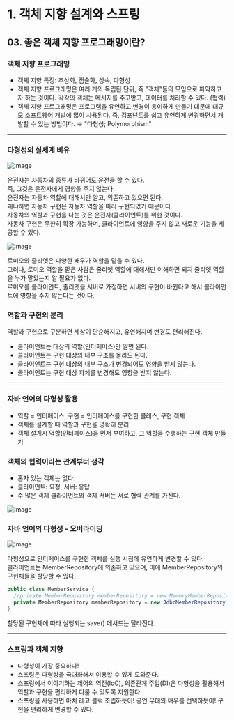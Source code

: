 # 1. 객체 지향 설계와 스프링
## 03. 좋은 객체 지향 프로그래밍이란?
### 객체 지향 프로그래밍
- 객체 지향 특징: 추상화, 캡슐화, 상속, 다형성
- 객체 지향 프로그래밍은 여러 개의 독립된 단위, 즉 "객체"들의 모임으로 파악하고자 하는 것이다.
각각의 객체는 메시지를 주고받고, 데이터를 처리할 수 있다. (협력)
- 객체 지향 프로그래밍은 프로그램을 유연하고 변경이 용이하게 만들기 대문에 대규모 소프트웨어 개발에 많이 사용된다.
즉, 컴포넌트를 쉽고 유연하게 변경하면서 개발할 수 있는 방법이다. → "다형성; Polymorphism"
***
### 다형성의 실세계 비유
![image](https://github.com/GYUNGAEEEE/inflearn-Spring/assets/158580466/82812c12-4b9d-49d0-b97b-4b8243823521)

운전자는 자동차의 종류가 바뀌어도 운전을 할 수 있다.   
즉, 그것은 운전자에게 영향을 주지 않는다.   
운전자는 자동차 역할에 대해서만 알고, 의존하고 있으면 된다.   
왜냐하면 자동차 구현은 자동차 역할을 따라 구현되었기 때문이다.   
자동차의 역할과 구현을 나눈 것은 운전자(클라이언트)를 위한 것이다.   
자동차 구현은 무한히 확장 가능하며, 클라이언트에 영향을 주지 않고 새로운 기능을 제공할 수 있다.

![image](https://github.com/GYUNGAEEEE/inflearn-Spring/assets/158580466/872b2f5d-8fbe-45d3-9cc6-a07eac16e598)

로미오와 줄리엣은 다양한 배우가 역할을 맡을 수 있다.   
그러나, 로미오 역할을 맡은 사람은 줄리엣 역할에 대해서만 이해하면 되지 줄리엣 역할을 누가 맡았는지 알 필요가 없다.   
로미오를 클라이언트, 줄리엣을 서버로 가정하면 서버의 구현이 바뀐다고 해서 클라이언트에 영향을 주지 않는다는 것이다.
### 역할과 구현의 분리
역할과 구현으로 구분하면 세상이 단순해지고, 유연해지며 변경도 편리해진다.
- 클라이언트는 대상의 역할(인터페이스)만 알면 된다.
- 클라이언트는 구현 대상의 내부 구조를 몰라도 된다.
- 클라이언트는 구현 대상의 내부 구조가 변경되어도 영향을 받지 않는다.
- 클라이언트는 구현 대상 자체를 변경해도 영향을 받지 않는다.
***
### 자바 언어의 다형성 활용
- 역할 = 인터페이스, 구현 = 인터페이스를 구현한 클래스, 구현 객체
- 객체를 설계할 때 역할과 구현을 명확히 분리
- 객체 설계시 역할(인터페이스)을 먼저 부여하고, 그 역할을 수행하는 구현 객체 만들기
### 객체의 협력이라는 관계부터 생각
- 혼자 있는 객체는 없다.
- 클라이언트: 요청, 서버: 응답
- 수 많은 객체 클라이언트와 객체 서버는 서로 협력 관계를 가진다.

![image](https://github.com/GYUNGAEEEE/inflearn-Spring/assets/158580466/ec9bd14f-0016-447f-aff1-b7d252aa2e82)

### 자바 언어의 다형성 - 오버라이딩
![image](https://github.com/GYUNGAEEEE/inflearn-Spring/assets/158580466/95e556fd-736a-498f-9bf0-33e1a651d2e8)

다형성으로 인터페이스를 구현한 객체를 실행 시점에 유연하게 변경할 수 있다.    
클라이언트는 MemberRepository에 의존하고 있으며, 이에 MemberRepository의 구현체들을 할당할 수 있다.   
```java
public class MemberService {
  //private MemberRepository memberRepository = new MemoryMemberRepository();
  private MemberRepository memberRepository = new JdbcMemberRepository();
}
```
할당된 구현체에 따라 실행되는 save() 메서드는 달라진다.
***
### 스프링과 객체 지향
- 다형성이 가장 중요하다!
- 스프링은 다형성을 극대화해서 이용할 수 있게 도와준다.
- 스프링에서 이야기하는 제어의 역전(IoC), 의존관계 주입(DI)은 다형성을 활용해서 역할과 구현을 편리하게 다룰 수 있도록 지원한다.
- 스프링을 사용하면 마치 레고 블럭 조립하듯이! 공연 무대의 배우를 선택하듯이! 구현을 편리하게 변경할 수 있다.
